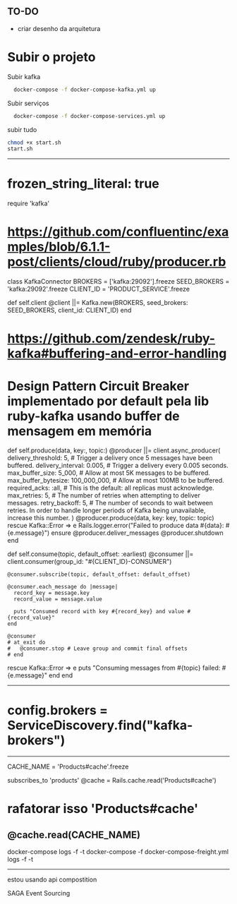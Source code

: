 ## TO-DO
  - criar desenho da arquitetura


# Subir o projeto

Subir kafka

```bash
  docker-compose -f docker-compose-kafka.yml up
```

Subir serviços

```bash
  docker-compose -f docker-compose-services.yml up
```

subir tudo
```bash
chmod +x start.sh
start.sh
```


-------------------------------
# frozen_string_literal: true

require 'kafka'

# https://github.com/confluentinc/examples/blob/6.1.1-post/clients/cloud/ruby/producer.rb
class KafkaConnector
  BROKERS = ['kafka:29092'].freeze
  SEED_BROKERS = 'kafka:29092'.freeze
  CLIENT_ID = 'PRODUCT_SERVICE'.freeze

  def self.client
    @client ||= Kafka.new(BROKERS, seed_brokers: SEED_BROKERS, client_id: CLIENT_ID)
  end

  # https://github.com/zendesk/ruby-kafka#buffering-and-error-handling
  # Design Pattern Circuit Breaker implementado por default pela lib ruby-kafka usando buffer de mensagem em memória
  def self.produce(data, key:, topic:)
    @producer ||= client.async_producer(
      delivery_threshold: 5,            # Trigger a delivery once 5 messages have been buffered.
      delivery_interval: 0.005,         # Trigger a delivery every 0.005 seconds.
      max_buffer_size: 5_000,           # Allow at most 5K messages to be buffered.
      max_buffer_bytesize: 100_000_000, # Allow at most 100MB to be buffered.
      required_acks: :all,              # This is the default: all replicas must acknowledge.
      max_retries: 5,                   # The number of retries when attempting to deliver messages.
      retry_backoff: 5,                 # The number of seconds to wait between retries. In order to handle longer periods of Kafka being unavailable, increase this number.
    )
    @producer.produce(data, key: key, topic: topic)
  rescue Kafka::Error => e
    Rails.logger.error("Failed to produce data #{data}: #{e.message}")
  ensure
    @producer.deliver_messages
    @producer.shutdown
  end

  def self.consume(topic, default_offset: :earliest)
    @consumer ||= client.consumer(group_id: "#{CLIENT_ID}-CONSUMER")

    @consumer.subscribe(topic, default_offset: default_offset)

    @consumer.each_message do |message|
      record_key = message.key
      record_value = message.value

      puts "Consumed record with key #{record_key} and value #{record_value}"
    end

    @consumer
    # at_exit do
    #   @consumer.stop # Leave group and commit final offsets
    # end
  rescue Kafka::Error => e
    puts "Consuming messages from #{topic} failed: #{e.message}"
  end
end

-------------------------------
  # config.brokers = ServiceDiscovery.find("kafka-brokers")
-------------------------------
  CACHE_NAME = 'Products#cache'.freeze

  subscribes_to 'products'
  @cache = Rails.cache.read('Products#cache')
# rafatorar isso 'Products#cache'
@cache.read(CACHE_NAME)
-------------------------------


docker-compose logs -f -t
docker-compose -f docker-compose-freight.yml logs -f -t

-----------------
estou usando api compostition

SAGA Event Sourcing
